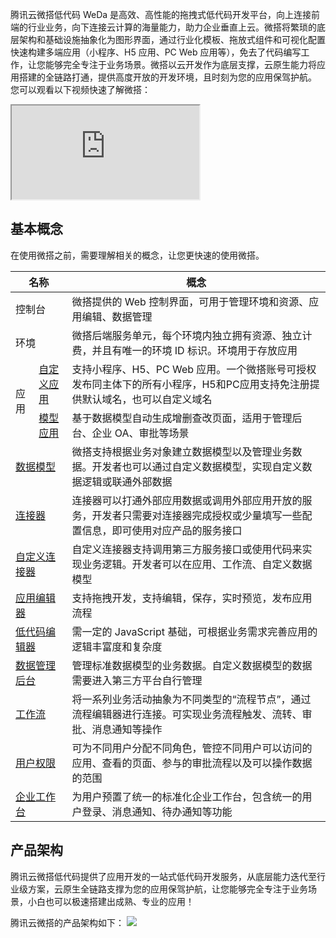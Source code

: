 腾讯云微搭低代码 WeDa 是高效、高性能的拖拽式低代码开发平台，向上连接前端的行业业务，向下连接云计算的海量能力，助力企业垂直上云。微搭将繁琐的底层架构和基础设施抽象化为图形界面，通过行业化模板、拖放式组件和可视化配置快速构建多端应用（小程序、H5 应用、PC Web 应用等），免去了代码编写工作，让您能够完全专注于业务场景。微搭以云开发作为底层支撑，云原生能力将应用搭建的全链路打通，提供高度开放的开发环境，且时刻为您的应用保驾护航。
您可以观看以下视频快速了解微搭：

<div class="doc-video-mod"><iframe src="https://cloud.tencent.com/edu/learning/quick-play/3449-60985?source=gw.doc.media&withPoster=1¬ip=1"></iframe></div>


## 基本概念

在使用微搭之前，需要理解相关的概念，让您更快速的使用微搭。
<table>
    <thead>
    <tr>
        <th colspan="2">名称</th>
        <th>概念</th>
    </tr>
    </thead>
    <tbody>
    <tr>
        <td colspan="2">控制台</td>
        <td>微搭提供的 Web 控制界面，可用于管理环境和资源、应用编辑、数据管理</td>
    </tr>
    <tr>
        <td colspan="2">环境</td>
        <td>微搭后端服务单元，每个环境内独立拥有资源、独立计费，并且有唯一的环境 ID 标识。环境用于存放应用</td>
    </tr>
    <tr>
        <td rowspan="2">应用</td>
        <td><a href = "https://cloud.tencent.com/document/product/1301/67250">自定义应用</a></td>
        <td>支持小程序、H5、PC Web 应用。一个微搭账号可授权发布同主体下的所有小程序，H5和PC应用支持免注册提供默认域名，也可以自定义域名</td>
    </tr>
    <tr>
        <td><a href = "https://cloud.tencent.com/document/product/1301/67251">模型应用</a></td>
        <td>基于数据模型自动生成增删查改页面，适用于管理后台、企业 OA、审批等场景</td>
    </tr>
    <tr>
        <td colspan="2"><a href = "https://cloud.tencent.com/document/product/1301/68437">数据模型</a></td>
        <td>微搭支持根据业务对象建立数据模型以及管理业务数据。开发者也可以通过自定义数据模型，实现自定义数据逻辑或联通外部数据</td>
    </tr>
    <tr>
        <td colspan="2"><a href = "https://cloud.tencent.com/document/product/1301/68438">连接器</a></td>
        <td>连接器可以打通外部应用数据或调用外部应用开放的服务，开发者只需要对连接器完成授权或少量填写一些配置信息，即可使用对应产品的服务接口</td>
    </tr>
    <tr>
        <td colspan="2"><a href = "https://cloud.tencent.com/document/product/1301/68439">自定义连接器</a></td>
        <td>自定义连接器支持调用第三方服务接口或使用代码来实现业务逻辑。开发者可以在应用、工作流、自定义数据模型</td>
    </tr>
    <tr>
        <td colspan="2"><a href = "https://cloud.tencent.com/document/product/1301/53204">应用编辑器</a></td>
        <td>支持拖拽开发，支持编辑，保存，实时预览，发布应用流程</td>
    </tr>
    <tr>
        <td colspan="2"><a href = "https://cloud.tencent.com/document/product/1301/57912">低代码编辑器</a></td>
        <td>需一定的 JavaScript 基础，可根据业务需求完善应用的逻辑丰富度和复杂度</td>
    </tr>
    <tr>
        <td colspan="2"><a href = "https://cloud.tencent.com/document/product/1301/66271">数据管理后台</a></td>
        <td>管理标准数据模型的业务数据。自定义数据模型的数据需要进入第三方平台自行管理</td>
    </tr>
    <tr>
        <td colspan="2"><a href = "https://cloud.tencent.com/document/product/1301/59394">工作流</a></td>
        <td>将一系列业务活动抽象为不同类型的“流程节点”，通过流程编辑器进行连接。可实现业务流程触发、流转、审批、消息通知等操作</td>
    </tr>
    <tr>
        <td colspan="2"><a href = "https://cloud.tencent.com/document/product/1301/67238">用户权限</a></td>
        <td>可为不同用户分配不同角色，管控不同用户可以访问的应用、查看的页面、参与的审批流程以及可以操作数据的范围</td>
    </tr>
    <tr>
        <td colspan="2"><a href = "https://cloud.tencent.com/document/product/1301/59395">企业工作台</a></td>
        <td>为用户预置了统一的标准化企业工作台，包含统一的用户登录、消息通知、待办通知等功能</td>
    </tr>
    </tbody>
</table>

## 产品架构

腾讯云微搭低代码提供了应用开发的一站式低代码开发服务，从底层能力迭代至行业级方案，云原生全链路支撑为您的应用保驾护航，让您能够完全专注于业务场景，小白也可以极速搭建出成熟、专业的应用！

腾讯云微搭的产品架构如下：
![](https://qcloudimg.tencent-cloud.cn/raw/7632f1efb27961f993c0aaf753918f41.png)

